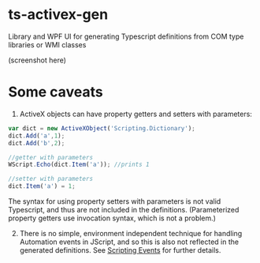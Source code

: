 # ts-activex-gen
Library and WPF UI for generating Typescript definitions from COM type libraries or WMI classes

(screenshot here)

# Some caveats
1. ActiveX objects can have property getters and setters with parameters:

```javascript
var dict = new ActiveXObject('Scripting.Dictionary');
dict.Add('a',1);
dict.Add('b',2);

//getter with parameters
WScript.Echo(dict.Item('a')); //prints 1

//setter with parameters
dict.Item('a') = 1;
```

The syntax for using property setters with parameters is not valid Typescript, and thus are not included in the definitions. (Parameterized property getters use invocation syntax, which is not a problem.)

2. There is no simple, environment independent technique for handling Automation events in JScript, and so this is also not reflected in the generated definitions. See [Scripting Events](https://msdn.microsoft.com/en-us/library/ms974564.aspx?f=255&MSPPError=-2147217396) for further details.
